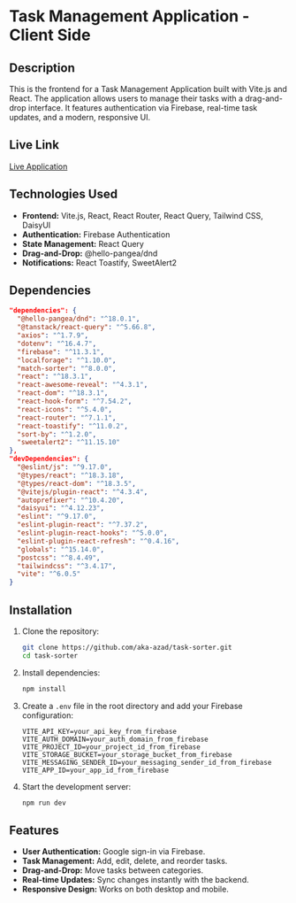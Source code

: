 # Task Management Application - Client Side

## Description

This is the frontend for a Task Management Application built with Vite.js and React. The application allows users to manage their tasks with a drag-and-drop interface. It features authentication via Firebase, real-time task updates, and a modern, responsive UI.

## Live Link

[Live Application](https://task-sorter-by-ashraf.web.app/)

## Technologies Used

- **Frontend:** Vite.js, React, React Router, React Query, Tailwind CSS, DaisyUI
- **Authentication:** Firebase Authentication
- **State Management:** React Query
- **Drag-and-Drop:** @hello-pangea/dnd
- **Notifications:** React Toastify, SweetAlert2

## Dependencies

```json
"dependencies": {
  "@hello-pangea/dnd": "^18.0.1",
  "@tanstack/react-query": "^5.66.8",
  "axios": "^1.7.9",
  "dotenv": "^16.4.7",
  "firebase": "^11.3.1",
  "localforage": "^1.10.0",
  "match-sorter": "^8.0.0",
  "react": "^18.3.1",
  "react-awesome-reveal": "^4.3.1",
  "react-dom": "^18.3.1",
  "react-hook-form": "^7.54.2",
  "react-icons": "^5.4.0",
  "react-router": "^7.1.1",
  "react-toastify": "^11.0.2",
  "sort-by": "^1.2.0",
  "sweetalert2": "^11.15.10"
},
"devDependencies": {
  "@eslint/js": "^9.17.0",
  "@types/react": "^18.3.18",
  "@types/react-dom": "^18.3.5",
  "@vitejs/plugin-react": "^4.3.4",
  "autoprefixer": "^10.4.20",
  "daisyui": "^4.12.23",
  "eslint": "^9.17.0",
  "eslint-plugin-react": "^7.37.2",
  "eslint-plugin-react-hooks": "^5.0.0",
  "eslint-plugin-react-refresh": "^0.4.16",
  "globals": "^15.14.0",
  "postcss": "^8.4.49",
  "tailwindcss": "^3.4.17",
  "vite": "^6.0.5"
}
```

## Installation

1. Clone the repository:
   ```sh
   git clone https://github.com/aka-azad/task-sorter.git
   cd task-sorter
   ```
2. Install dependencies:
   ```sh
   npm install
   ```
3. Create a `.env` file in the root directory and add your Firebase configuration:
   ```env
   VITE_API_KEY=your_api_key_from_firebase
   VITE_AUTH_DOMAIN=your_auth_domain_from_firebase
   VITE_PROJECT_ID=your_project_id_from_firebase
   VITE_STORAGE_BUCKET=your_storage_bucket_from_firebase
   VITE_MESSAGING_SENDER_ID=your_messaging_sender_id_from_firebase
   VITE_APP_ID=your_app_id_from_firebase
   ```
4. Start the development server:
   ```sh
   npm run dev
   ```

## Features

- **User Authentication:** Google sign-in via Firebase.
- **Task Management:** Add, edit, delete, and reorder tasks.
- **Drag-and-Drop:** Move tasks between categories.
- **Real-time Updates:** Sync changes instantly with the backend.
- **Responsive Design:** Works on both desktop and mobile.
